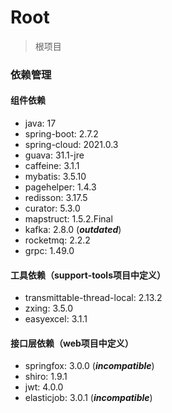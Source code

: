 # Root

> 根项目

### 依赖管理

#### 组件依赖

- java: 17
- spring-boot: 2.7.2
- spring-cloud: 2021.0.3
- guava: 31.1-jre
- caffeine: 3.1.1
- mybatis: 3.5.10
- pagehelper: 1.4.3
- redisson: 3.17.5
- curator: 5.3.0
- mapstruct: 1.5.2.Final
- kafka: 2.8.0 (***outdated***)
- rocketmq: 2.2.2
- grpc: 1.49.0

#### 工具依赖（support-tools项目中定义）

- transmittable-thread-local: 2.13.2
- zxing: 3.5.0
- easyexcel: 3.1.1

#### 接口层依赖（web项目中定义）

- springfox: 3.0.0 (***incompatible***)
- shiro: 1.9.1
- jwt: 4.0.0
- elasticjob: 3.0.1 (***incompatible***)
